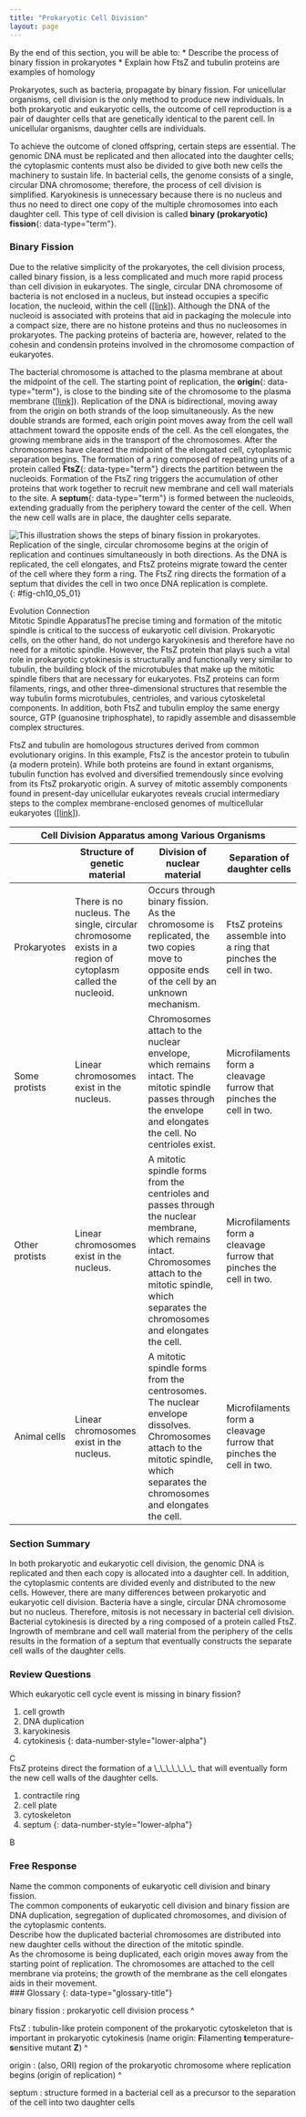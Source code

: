 ```yaml
---
title: "Prokaryotic Cell Division"
layout: page
---
```



<div data-type="abstract" markdown="1">
By the end of this section, you will be able to:
* Describe the process of binary fission in prokaryotes
* Explain how FtsZ and tubulin proteins are examples of homology

</div>

Prokaryotes, such as bacteria, propagate by binary fission. For unicellular organisms, cell division is the only method to produce new individuals. In both prokaryotic and eukaryotic cells, the outcome of cell reproduction is a pair of daughter cells that are genetically identical to the parent cell. In unicellular organisms, daughter cells are individuals.

To achieve the outcome of cloned offspring, certain steps are essential. The genomic DNA must be replicated and then allocated into the daughter cells; the cytoplasmic contents must also be divided to give both new cells the machinery to sustain life. In bacterial cells, the genome consists of a single, circular DNA chromosome; therefore, the process of cell division is simplified. Karyokinesis is unnecessary because there is no nucleus and thus no need to direct one copy of the multiple chromosomes into each daughter cell. This type of cell division is called **binary (prokaryotic) fission**{: data-type="term"}.

### Binary Fission

Due to the relative simplicity of the prokaryotes, the cell division process, called binary fission, is a less complicated and much more rapid process than cell division in eukaryotes. The single, circular DNA chromosome of bacteria is not enclosed in a nucleus, but instead occupies a specific location, the nucleoid, within the cell ([\[link\]](/m44459#fig-ch10_01_01)). Although the DNA of the nucleoid is associated with proteins that aid in packaging the molecule into a compact size, there are no histone proteins and thus no nucleosomes in prokaryotes. The packing proteins of bacteria are, however, related to the cohesin and condensin proteins involved in the chromosome compaction of eukaryotes.

The bacterial chromosome is attached to the plasma membrane at about the midpoint of the cell. The starting point of replication, the **origin**{: data-type="term"}, is close to the binding site of the chromosome to the plasma membrane ([\[link\]](#fig-ch10_05_01)). Replication of the DNA is bidirectional, moving away from the origin on both strands of the loop simultaneously. As the new double strands are formed, each origin point moves away from the cell wall attachment toward the opposite ends of the cell. As the cell elongates, the growing membrane aids in the transport of the chromosomes. After the chromosomes have cleared the midpoint of the elongated cell, cytoplasmic separation begins. The formation of a ring composed of repeating units of a protein called **FtsZ**{: data-type="term"} directs the partition between the nucleoids. Formation of the FtsZ ring triggers the accumulation of other proteins that work together to recruit new membrane and cell wall materials to the site. A **septum**{: data-type="term"} is formed between the nucleoids, extending gradually from the periphery toward the center of the cell. When the new cell walls are in place, the daughter cells separate.

 ![This illustration shows the steps of binary fission in prokaryotes. Replication of the single, circular chromosome begins at the origin of replication and continues simultaneously in both directions. As the DNA is replicated, the cell elongates, and FtsZ proteins migrate toward the center of the cell where they form a ring. The FtsZ ring directs the formation of a septum that divides the cell in two once DNA replication is complete.](../resources/Figure_10_05_01.jpg "These images show the steps of binary fission in prokaryotes. (credit: modification of work by &#x201C;Mcstrother&#x201D;/Wikimedia Commons)"){: #fig-ch10_05_01}

<div data-type="note" data-has-label="true" class="evolution span-all" data-label="" markdown="1">
<div data-type="title">
Evolution Connection
</div>
<span data-type="title">Mitotic Spindle Apparatus</span>The precise timing and formation of the mitotic spindle is critical to the success of eukaryotic cell division. Prokaryotic cells, on the other hand, do not undergo karyokinesis and therefore have no need for a mitotic spindle. However, the FtsZ protein that plays such a vital role in prokaryotic cytokinesis is structurally and functionally very similar to tubulin, the building block of the microtubules that make up the mitotic spindle fibers that are necessary for eukaryotes. FtsZ proteins can form filaments, rings, and other three-dimensional structures that resemble the way tubulin forms microtubules, centrioles, and various cytoskeletal components. In addition, both FtsZ and tubulin employ the same energy source, GTP (guanosine triphosphate), to rapidly assemble and disassemble complex structures.

FtsZ and tubulin are homologous structures derived from common evolutionary origins. In this example, FtsZ is the ancestor protein to tubulin (a modern protein). While both proteins are found in extant organisms, tubulin function has evolved and diversified tremendously since evolving from its FtsZ prokaryotic origin. A survey of mitotic assembly components found in present-day unicellular eukaryotes reveals crucial intermediary steps to the complex membrane-enclosed genomes of multicellular eukaryotes ([\[link\]](#tab-ch10_05_01)).

<table id="tab-ch10_05_01" class="span-all" summary="This table compares the tools involved in cell division among various organisms."><thead>
<tr><th colspan="4" data-align="left">Cell Division Apparatus among Various Organisms</th></tr>
<tr><th /><th>Structure of genetic material</th><th>Division of nuclear material</th><th>Separation of daughter cells</th></tr>
</thead><tbody>        
<tr><td>Prokaryotes</td><td>There is no nucleus. The single, circular chromosome exists in a region of cytoplasm called the nucleoid.</td><td>Occurs through binary fission. As the chromosome is replicated, the two copies move to opposite ends of the cell by an unknown mechanism.</td><td>FtsZ proteins assemble into a ring that pinches the cell in two.</td></tr>
<tr><td>Some protists</td><td>Linear chromosomes exist in the nucleus.</td><td>Chromosomes attach to the nuclear envelope, which remains intact. The mitotic spindle passes through the envelope and elongates the cell. No centrioles exist.</td><td>Microfilaments form a cleavage furrow that pinches the cell in two.</td></tr>
<tr><td>Other protists</td><td>Linear chromosomes exist in the nucleus.</td><td>A mitotic spindle forms from the centrioles and passes through the nuclear membrane, which remains intact. Chromosomes attach to the mitotic spindle, which separates the chromosomes and elongates the cell.</td><td>Microfilaments form a cleavage furrow that pinches the cell in two.</td></tr>
<tr><td>Animal cells</td><td>Linear chromosomes exist in the nucleus.</td><td>A mitotic spindle forms from the centrosomes. The nuclear envelope dissolves. Chromosomes attach to the mitotic spindle, which separates the chromosomes and elongates the cell.</td><td>Microfilaments form a cleavage furrow that pinches the cell in two.</td></tr>
</tbody></table>
</div>

### Section Summary

In both prokaryotic and eukaryotic cell division, the genomic DNA is replicated and then each copy is allocated into a daughter cell. In addition, the cytoplasmic contents are divided evenly and distributed to the new cells. However, there are many differences between prokaryotic and eukaryotic cell division. Bacteria have a single, circular DNA chromosome but no nucleus. Therefore, mitosis is not necessary in bacterial cell division. Bacterial cytokinesis is directed by a ring composed of a protein called FtsZ. Ingrowth of membrane and cell wall material from the periphery of the cells results in the formation of a septum that eventually constructs the separate cell walls of the daughter cells.

### Review Questions

<div data-type="exercise">
<div data-type="problem" markdown="1">
Which eukaryotic cell cycle event is missing in binary fission?

1.  cell growth
2.  DNA duplication
3.  karyokinesis
4.  cytokinesis
{: data-number-style="lower-alpha"}

</div>
<div data-type="solution" markdown="1">
C

</div>
</div>

<div data-type="exercise">
<div data-type="problem" markdown="1">
FtsZ proteins direct the formation of a \_\_\_\_\_\_\_ that will eventually form the new cell walls of the daughter cells.

1.  contractile ring
2.  cell plate
3.  cytoskeleton
4.  septum
{: data-number-style="lower-alpha"}

</div>
<div data-type="solution" markdown="1">
B

</div>
</div>

### Free Response

<div data-type="exercise">
<div data-type="problem" markdown="1">
Name the common components of eukaryotic cell division and binary fission.

</div>
<div data-type="solution" markdown="1">
The common components of eukaryotic cell division and binary fission are DNA duplication, segregation of duplicated chromosomes, and division of the cytoplasmic contents.

</div>
</div>

<div data-type="exercise">
<div data-type="problem" markdown="1">
Describe how the duplicated bacterial chromosomes are distributed into new daughter cells without the direction of the mitotic spindle.

</div>
<div data-type="solution" markdown="1">
As the chromosome is being duplicated, each origin moves away from the starting point of replication. The chromosomes are attached to the cell membrane via proteins; the growth of the membrane as the cell elongates aids in their movement.

</div>
</div>

<div data-type="glossary" markdown="1">
### Glossary
{: data-type="glossary-title"}

binary fission
: prokaryotic cell division process
^

FtsZ
: tubulin-like protein component of the prokaryotic cytoskeleton that is important in prokaryotic cytokinesis (name origin: **F**ilamenting **t**emperature-**s**ensitive mutant **Z**)
^

origin
: (also, ORI) region of the prokaryotic chromosome where replication begins (origin of replication)
^

septum
: structure formed in a bacterial cell as a precursor to the separation of the cell into two daughter cells

</div>


